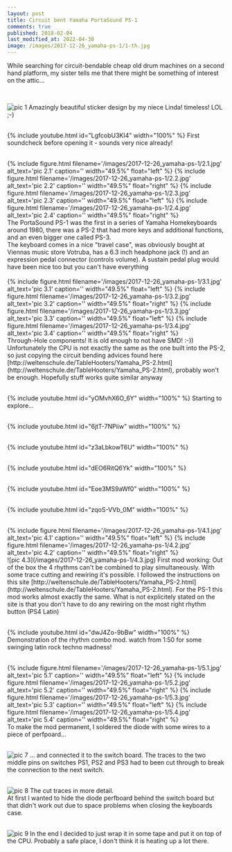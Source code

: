 ```yaml
---
layout: post
title: Circuit bent Yamaha PortaSound PS-1
comments: true
published: 2018-02-04
last_modified_at: 2022-04-30
image: /images/2017-12-26_yamaha-ps-1/1-th.jpg
---
```


While searching for circuit-bendable cheap old drum machines on a second hand platform, my sister tells me that there might be something of interest on the attic...

<br>

![pic 1](/images/2017-12-26_yamaha-ps-1/1.jpg)
Amazingly beautiful sticker design by my niece Linda! timeless! LOL ;-)
<br><br>

{% include youtube.html id="LgfcobU3KI4" width="100%" %}
First soundcheck before opening it - sounds very nice already!
<br><br>

<div class="clearfix">
{% include figure.html filename='/images/2017-12-26_yamaha-ps-1/2.1.jpg' alt_text='pic 2.1' caption='' width="49.5%" float="left" %}
{% include figure.html filename='/images/2017-12-26_yamaha-ps-1/2.2.jpg' alt_text='pic 2.2' caption='' width="49.5%" float="right" %}
{% include figure.html filename='/images/2017-12-26_yamaha-ps-1/2.3.jpg' alt_text='pic 2.3' caption='' width="49.5%" float="left" %}
{% include figure.html filename='/images/2017-12-26_yamaha-ps-1/2.4.jpg' alt_text='pic 2.4' caption='' width="49.5%" float="right" %}
</div>
The PortaSound PS-1 was the first in a series of Yamaha Homekeyboards around 1980, there was a PS-2 that had more keys and additional functions, and an even bigger one called PS-3.<br>
The keyboard comes in a nice &#34;travel case&#34;, was obviously bought at Viennas music store Votruba, has a 6.3 inch headphone jack (!) and an expression pedal connector (controls volume). A sustain pedal plug would have been nice too but you can&#39;t have everything 
<br><br>

<div class="clearfix">
{% include figure.html filename='/images/2017-12-26_yamaha-ps-1/3.1.jpg' alt_text='pic 3.1' caption='' width="49.5%" float="left" %}
{% include figure.html filename='/images/2017-12-26_yamaha-ps-1/3.2.jpg' alt_text='pic 3.2' caption='' width="49.5%" float="right" %}
{% include figure.html filename='/images/2017-12-26_yamaha-ps-1/3.3.jpg' alt_text='pic 3.3' caption='' width="49.5%" float="left" %}
{% include figure.html filename='/images/2017-12-26_yamaha-ps-1/3.4.jpg' alt_text='pic 3.4' caption='' width="49.5%" float="right" %}
</div>
Through-Hole components! It is old enough to not have SMD! :-))<br>
Unfortunately the CPU is not exactly the same as the one built into the PS-2, so just copying the circuit bending advices found here [http://weltenschule.de/TableHooters/Yamaha_PS-2.html](http://weltenschule.de/TableHooters/Yamaha_PS-2.html), probably won&#39;t be enough. Hopefully stuff works quite similar anyway
<br><br>

{% include youtube.html id="yOMvhX6O_6Y" width="100%" %}
Starting to explore...
<br><br>

{% include youtube.html id="6jtT-7NPiiw" width="100%" %}
<br><br>

{% include youtube.html id="z3aLbkowT6U" width="100%" %}
<br><br>

{% include youtube.html id="dEO6RitQ6Yk" width="100%" %}
<br><br>

{% include youtube.html id="Eoe3MS9aWf0" width="100%" %}
<br><br>

{% include youtube.html id="zqoS-VVb_0M" width="100%" %}
<br><br>

<div class="clearfix">
{% include figure.html filename='/images/2017-12-26_yamaha-ps-1/4.1.jpg' alt_text='pic 4.1' caption='' width="49.5%" float="left" %}
{% include figure.html filename='/images/2017-12-26_yamaha-ps-1/4.2.jpg' alt_text='pic 4.2' caption='' width="49.5%" float="right" %}
</div>
![pic 4.3](/images/2017-12-26_yamaha-ps-1/4.3.jpg)
First mod working: Out of the box the 4 rhythms can&#39;t be combined to play simultaneously. With some trace cutting and rewiring it&#39;s possible. I followed the instructions on this site [http://weltenschule.de/TableHooters/Yamaha_PS-2.html](http://weltenschule.de/TableHooters/Yamaha_PS-2.html). For the PS-1 this mod works almost exactly the same. What is not explicitely stated on the site is that you don&#39;t have to do any rewiring on the most right rhythm button (PS4 Latin)
<br><br>

{% include youtube.html id="dwJ4Zo-9bBw" width="100%" %}
Demonstration of the rhythm combo mod. watch from 1:50 for some swinging latin rock techno madness!
<br><br>

<div class="clearfix">
{% include figure.html filename='/images/2017-12-26_yamaha-ps-1/5.1.jpg' alt_text='pic 5.1' caption='' width="49.5%" float="left" %}
{% include figure.html filename='/images/2017-12-26_yamaha-ps-1/5.2.jpg' alt_text='pic 5.2' caption='' width="49.5%" float="right" %}
{% include figure.html filename='/images/2017-12-26_yamaha-ps-1/5.3.jpg' alt_text='pic 5.3' caption='' width="49.5%" float="left" %}
{% include figure.html filename='/images/2017-12-26_yamaha-ps-1/5.4.jpg' alt_text='pic 5.4' caption='' width="49.5%" float="right" %}
</div>
To make the mod permanent, I soldered the diode with some wires to a piece of perfpoard...
<br><br>

![pic 7](/images/2017-12-26_yamaha-ps-1/7.jpg)
... and connected it to the switch board. The traces to the two middle pins on switches PS1, PS2 and PS3 had to been cut through to break the connection to the next switch.
<br><br>

![pic 8](/images/2017-12-26_yamaha-ps-1/8.jpg)
The cut traces in more detail.<br>
At first I wanted to hide the diode perfboard behind the switch board but that didn&#39;t work out due to space problems when closing the keyboards case.
<br><br>

![pic 9](/images/2017-12-26_yamaha-ps-1/9.jpg)
In the end I decided to just wrap it in some tape and put it on top of the CPU. Probably a safe place, I don&#39;t think it is heating up a lot there.
<br><br>
